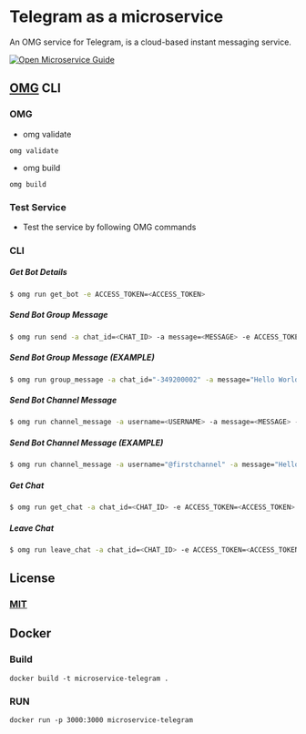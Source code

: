 # Telegram as a microservice
An OMG service for Telegram, is a cloud-based instant messaging service.

[![Open Microservice Guide](https://img.shields.io/badge/OMG-enabled-brightgreen.svg?style=for-the-badge)](https://microservice.guide)


## [OMG](hhttps://microservice.guide) CLI

### OMG

* omg validate
```
omg validate
```
* omg build
```
omg build
```
### Test Service

* Test the service by following OMG commands

### CLI

##### Get Bot Details
```sh
$ omg run get_bot -e ACCESS_TOKEN=<ACCESS_TOKEN>
```
##### Send Bot Group Message
```sh
$ omg run send -a chat_id=<CHAT_ID> -a message=<MESSAGE> -e ACCESS_TOKEN=<ACCESS_TOKEN>
```
##### Send Bot Group Message (EXAMPLE)
```sh
$ omg run group_message -a chat_id="-349200002" -a message="Hello World" -e ACCESS_TOKEN=<ACCESS_TOKEN>
```

##### Send Bot Channel Message
```sh
$ omg run channel_message -a username=<USERNAME> -a message=<MESSAGE> -e ACCESS_TOKEN=<ACCESS_TOKEN>
```
##### Send Bot Channel Message (EXAMPLE)
```sh
$ omg run channel_message -a username="@firstchannel" -a message="Hello World" -e ACCESS_TOKEN=<ACCESS_TOKEN>
```
##### Get Chat
```sh
$ omg run get_chat -a chat_id=<CHAT_ID> -e ACCESS_TOKEN=<ACCESS_TOKEN>
```
##### Leave Chat
```sh
$ omg run leave_chat -a chat_id=<CHAT_ID> -e ACCESS_TOKEN=<ACCESS_TOKEN>
```
## License
### [MIT](https://choosealicense.com/licenses/mit/)

## Docker
### Build
```
docker build -t microservice-telegram .
```
### RUN
```
docker run -p 3000:3000 microservice-telegram
```
